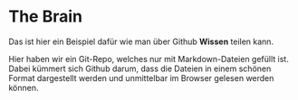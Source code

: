 # The Brain

Das ist hier ein Beispiel dafür wie man über Github **Wissen** teilen kann.

Hier haben wir ein Git-Repo, welches nur mit Markdown-Dateien gefüllt ist. Dabei kümmert sich Github darum, dass die Dateien in einem schönen Format dargestellt werden und unmittelbar im Browser gelesen werden können.
 